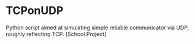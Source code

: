 # TCPonUDP
Python script aimed at simulating simple reliable communicator via UDP, roughly reflecting TCP.
[School Project]

